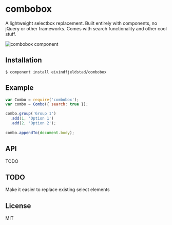 # combobox
A lightweight selectbox replacement. Built entirely with components, no jQuery or other frameworks. Comes with search functionality and other cool stuff.

![combobox component](http://f.cl.ly/items/3S2D3E3s2c0R320g3e39/combobox.png)

## Installation
    $ component install eivindfjeldstad/combobox

## Example
```js
var Combo = require('combobox');
var combo = Combo({ search: true });

combo.group('Group 1')
  .add(1, 'Option 1')
  .add(2, 'Option 2');
  
combo.appendTo(document.body);
```

## API
TODO
  
## TODO
Make it easier to replace existing select elements

## License
MIT
